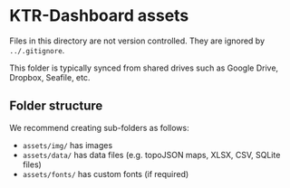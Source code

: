 KTR-Dashboard assets
================================================================================

Files in this directory are not version controlled. They are ignored by
`../.gitignore`.

This folder is typically synced from shared drives such as Google Drive,
Dropbox, Seafile, etc.


Folder structure
--------------------------------------------------------------------------------

We recommend creating sub-folders as follows:

- `assets/img/`     has images
- `assets/data/`    has data files (e.g. topoJSON maps, XLSX, CSV, SQLite files)
- `assets/fonts/`   has custom fonts (if required)
